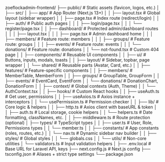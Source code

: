 zoeflockadmin-frontend/
├── public/                       # Static assets (favicon, logos, etc.)
│
├── src/
│   ├── app/                      # App Router (Next.js 13+)
│   │   ├── layout.tsx           # Global layout (sidebar wrapper)
│   │   ├── page.tsx             # Index route (redirect/login)
│   │   ├── auth/                # Public auth pages
│   │   │   ├── login/page.tsx
│   │   │   └── register/page.tsx
│   │   ├── dashboard/           # Protected admin/dashboard routes
│   │   │   ├── layout.tsx
│   │   │   ├── page.tsx         # Admin dashboard home
│   │   │   ├── members/         # Feature route: members
│   │   │   ├── groups/          # Feature route: groups
│   │   │   ├── events/          # Feature route: events
│   │   │   └── donations/       # Feature route: donations
│   │   └── not-found.tsx        # Custom 404 page
│
│   ├── components/              # Reusable UI components
│   │   ├── ui/                  # Buttons, inputs, modals, toasts
│   │   ├── layout/              # Sidebar, topbar, page wrapper
│   │   └── shared/              # Reusable parts (Avatar, Card, etc.)
│
│   ├── features/                # Feature-specific components
│   │   ├── members/             # MemberTable, MemberForm
│   │   ├── groups/              # GroupTable, GroupForm
│   │   ├── events/              # EventCard, EventForm
│   │   └── donations/           # DonationChart, DonationForm
│
│   ├── context/                 # Global contexts (Auth, Theme)
│   │   └── AuthContext.tsx
│
│   ├── hooks/                   # Custom React hooks
│   │   ├── useAuth.ts           # Get user, permissions
│   │   ├── useAxios.ts          # Axios instance + interceptors
│   │   └── usePermission.ts     # Permission checker
│
│   ├── lib/                     # Core logic & helpers
│   │   ├── http.ts              # Axios client with baseURL & token
│   │   ├── auth.ts              # Local storage, cookie helpers
│   │   └── helpers.ts           # Date formatting, classNames, etc.
│
│   ├── middleware.ts            # Route protection (optional)
│   ├── types/                   # TypeScript types
│   │   ├── user.ts              # User, Role, Permissions types
│   │   └── member.ts
│
│   ├── constants/               # App constants (roles, routes, etc.)
│   │   └── nav.ts               # Dynamic sidebar nav builder
│
│   ├── styles/                  # Global styles
│   │   └── globals.css
│
│   └── utils/                   # Non-core utilities
│       └── validators.ts        # Input validation helpers
│
├── .env.local                   # Base URL for Laravel API, keys
├── next.config.js               # Next.js config
├── tsconfig.json                # Aliases + strict type settings
└── package.json
